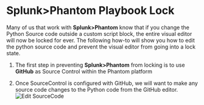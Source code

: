 # Splunk>Phantom Playbook Lock
Many of us that work with **Splunk>Phantom** know that if you change the 
Python Source code outside a custom script block, the entire visual editor will now be locked for ever. 
The following how-to will show you how to edit the python source code and prevent the visual editor from going into a lock state.

1. The first step in preventing **Splunk>Phantom** from locking is to use **GitHub** as Source Control within the Phantom platform

2. Once SourceControl is configured with GitHub, we will want to make any source code changes to the Python code from the GitHub editor.
![Edit SourceCode](https://i.imgur.com/F2o6dfl.jpg)

